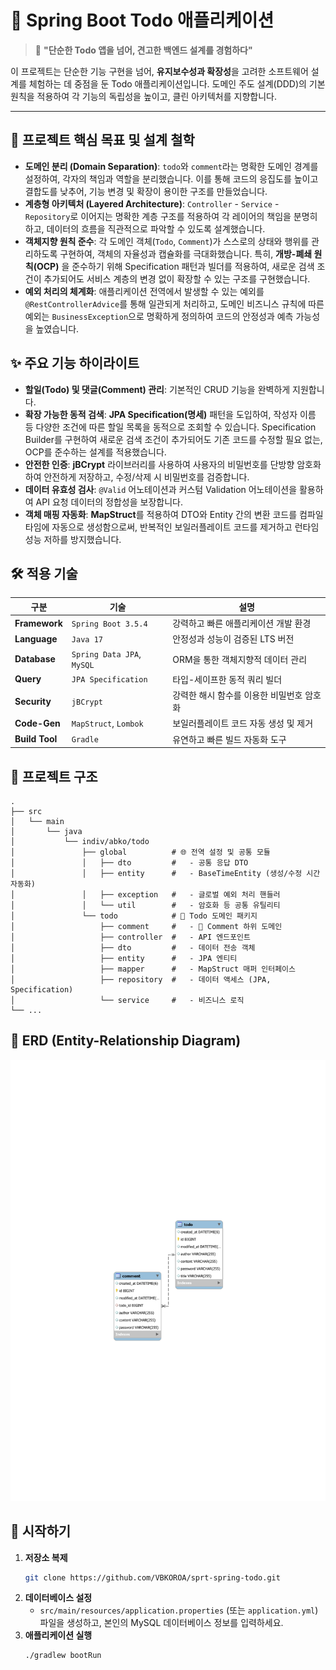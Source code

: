 # 🚀 Spring Boot Todo 애플리케이션

> 💬 **"단순한 Todo 앱을 넘어, 견고한 백엔드 설계를 경험하다"**

이 프로젝트는 단순한 기능 구현을 넘어, **유지보수성과 확장성**을 고려한 소프트웨어 설계를 체험하는 데 중점을 둔 Todo 애플리케이션입니다. 도메인 주도 설계(DDD)의 기본 원칙을 적용하여 각 기능의 독립성을 높이고, 클린 아키텍처를 지향합니다.

---

## 🎯 프로젝트 핵심 목표 및 설계 철학

- **도메인 분리 (Domain Separation)**: `todo`와 `comment`라는 명확한 도메인 경계를 설정하여, 각자의 책임과 역할을 분리했습니다. 이를 통해 코드의 응집도를 높이고 결합도를 낮추어, 기능 변경 및 확장이 용이한 구조를 만들었습니다.
- **계층형 아키텍처 (Layered Architecture)**: `Controller` - `Service` - `Repository`로 이어지는 명확한 계층 구조를 적용하여 각 레이어의 책임을 분명히 하고, 데이터의 흐름을 직관적으로 파악할 수 있도록 설계했습니다.
- **객체지향 원칙 준수**: 각 도메인 객체(`Todo`, `Comment`)가 스스로의 상태와 행위를 관리하도록 구현하여, 객체의 자율성과 캡슐화를 극대화했습니다. 특히, **개방-폐쇄 원칙(OCP)** 을 준수하기 위해 Specification 패턴과 빌더를 적용하여, 새로운 검색 조건이 추가되어도 서비스 계층의 변경 없이 확장할 수 있는 구조를 구현했습니다.
- **예외 처리의 체계화**: 애플리케이션 전역에서 발생할 수 있는 예외를 `@RestControllerAdvice`를 통해 일관되게 처리하고, 도메인 비즈니스 규칙에 따른 예외는 `BusinessException`으로 명확하게 정의하여 코드의 안정성과 예측 가능성을 높였습니다.

## ✨ 주요 기능 하이라이트

- **할일(Todo) 및 댓글(Comment) 관리**: 기본적인 CRUD 기능을 완벽하게 지원합니다.
- **확장 가능한 동적 검색**: **JPA Specification(명세)** 패턴을 도입하여, 작성자 이름 등 다양한 조건에 따른 할일 목록을 동적으로 조회할 수 있습니다. Specification Builder를 구현하여 새로운 검색 조건이 추가되어도 기존 코드를 수정할 필요 없는, OCP를 준수하는 설계를 적용했습니다.
- **안전한 인증**: **jBCrypt** 라이브러리를 사용하여 사용자의 비밀번호를 단방향 암호화하여 안전하게 저장하고, 수정/삭제 시 비밀번호를 검증합니다.
- **데이터 유효성 검사**: `@Valid` 어노테이션과 커스텀 Validation 어노테이션을 활용하여 API 요청 데이터의 정합성을 보장합니다.
- **객체 매핑 자동화**: **MapStruct**를 적용하여 DTO와 Entity 간의 변환 코드를 컴파일 타임에 자동으로 생성함으로써, 반복적인 보일러플레이트 코드를 제거하고 런타임 성능 저하를 방지했습니다.

## 🛠️ 적용 기술

| 구분 | 기술 | 설명 |
|---|---|---|
| **Framework** | `Spring Boot 3.5.4` | 강력하고 빠른 애플리케이션 개발 환경 | 
| **Language** | `Java 17` | 안정성과 성능이 검증된 LTS 버전 | 
| **Database** | `Spring Data JPA`, `MySQL` | ORM을 통한 객체지향적 데이터 관리 | 
| **Query** | `JPA Specification` | 타입-세이프한 동적 쿼리 빌더 | 
| **Security** | `jBCrypt` | 강력한 해시 함수를 이용한 비밀번호 암호화 | 
| **Code-Gen** | `MapStruct`, `Lombok` | 보일러플레이트 코드 자동 생성 및 제거 | 
| **Build Tool** | `Gradle` | 유연하고 빠른 빌드 자동화 도구 | 

## 📁 프로젝트 구조

```
.
├── src
│   └── main
│       └── java
│           └── indiv/abko/todo
│               ├── global          # 🌐 전역 설정 및 공통 모듈
│               │   ├── dto         #   - 공통 응답 DTO
│               │   ├── entity      #   - BaseTimeEntity (생성/수정 시간 자동화)
│               │   ├── exception   #   - 글로벌 예외 처리 핸들러
│               │   └── util        #   - 암호화 등 공통 유틸리티
│               └── todo            # 📝 Todo 도메인 패키지
│                   ├── comment     #   - 💬 Comment 하위 도메인
│                   ├── controller  #   - API 엔드포인트
│                   ├── dto         #   - 데이터 전송 객체
│                   ├── entity      #   - JPA 엔티티
│                   ├── mapper      #   - MapStruct 매퍼 인터페이스
│                   ├── repository  #   - 데이터 액세스 (JPA, Specification)
│                   └── service     #   - 비즈니스 로직
└── ...
```

## 💾 ERD (Entity-Relationship Diagram)

![ERD](./docs/ERD.svg)

## 🚀 시작하기

1.  **저장소 복제**
    ```bash
    git clone https://github.com/VBKOROA/sprt-spring-todo.git
    ```
2.  **데이터베이스 설정**
    - `src/main/resources/application.properties` (또는 `application.yml`) 파일을 생성하고, 본인의 MySQL 데이터베이스 정보를 입력하세요.
3.  **애플리케이션 실행**
    ```bash
    ./gradlew bootRun
    ```
